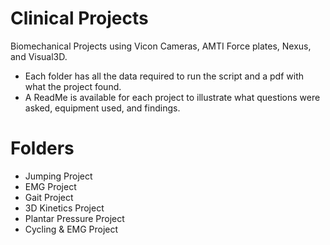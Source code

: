 # Clinical Projects
Biomechanical Projects using Vicon Cameras, AMTI Force plates, Nexus, and Visual3D.

- Each folder has all the data required to run the script and a pdf with what the project found.
- A ReadMe is available for each project to illustrate what questions were asked, equipment used, and findings.

# Folders 
- Jumping Project
- EMG Project
- Gait Project
- 3D Kinetics Project
- Plantar Pressure Project
- Cycling & EMG Project
